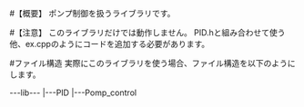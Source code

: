 #【概要】
ポンプ制御を扱うライブラリです。

#【注意】
このライブラリだけでは動作しません。
PID.hと組み合わせて使う他、ex.cppのようにコードを追加する必要があります。

#ファイル構造
実際にこのライブラリを使う場合、ファイル構造を以下のようにします。

---lib---
        |---PID
        |---Pomp_control